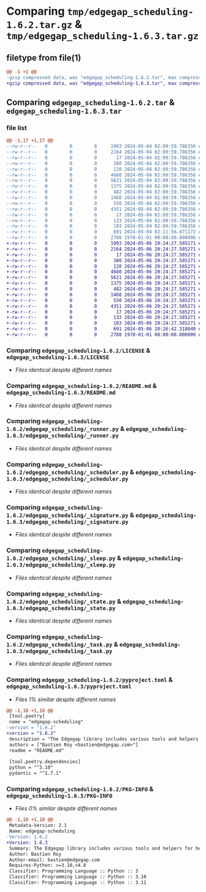 # Comparing `tmp/edgegap_scheduling-1.6.2.tar.gz` & `tmp/edgegap_scheduling-1.6.3.tar.gz`

## filetype from file(1)

```diff
@@ -1 +1 @@
-gzip compressed data, was "edgegap_scheduling-1.6.2.tar", max compression
+gzip compressed data, was "edgegap_scheduling-1.6.3.tar", max compression
```

## Comparing `edgegap_scheduling-1.6.2.tar` & `edgegap_scheduling-1.6.3.tar`

### file list

```diff
@@ -1,17 +1,17 @@
--rw-r--r--   0        0        0     1993 2024-05-04 02:09:59.786356 edgegap_scheduling-1.6.2/LICENSE
--rw-r--r--   0        0        0     2164 2024-05-04 02:09:59.786356 edgegap_scheduling-1.6.2/README.md
--rw-r--r--   0        0        0       17 2024-05-04 02:09:59.786356 edgegap_scheduling-1.6.2/edgegap_scheduling/BUILD
--rw-r--r--   0        0        0      380 2024-05-04 02:09:59.786356 edgegap_scheduling-1.6.2/edgegap_scheduling/__init__.py
--rw-r--r--   0        0        0      128 2024-05-04 02:09:59.786356 edgegap_scheduling-1.6.2/edgegap_scheduling/_depends.py
--rw-r--r--   0        0        0     4688 2024-05-04 02:09:59.786356 edgegap_scheduling-1.6.2/edgegap_scheduling/_runner.py
--rw-r--r--   0        0        0     5621 2024-05-04 02:09:59.786356 edgegap_scheduling-1.6.2/edgegap_scheduling/_scheduler.py
--rw-r--r--   0        0        0     1375 2024-05-04 02:09:59.786356 edgegap_scheduling-1.6.2/edgegap_scheduling/_signature.py
--rw-r--r--   0        0        0      482 2024-05-04 02:09:59.786356 edgegap_scheduling-1.6.2/edgegap_scheduling/_singleton.py
--rw-r--r--   0        0        0     1468 2024-05-04 02:09:59.786356 edgegap_scheduling-1.6.2/edgegap_scheduling/_sleep.py
--rw-r--r--   0        0        0      550 2024-05-04 02:09:59.786356 edgegap_scheduling-1.6.2/edgegap_scheduling/_state.py
--rw-r--r--   0        0        0     4351 2024-05-04 02:09:59.786356 edgegap_scheduling-1.6.2/edgegap_scheduling/_task.py
--rw-r--r--   0        0        0       17 2024-05-04 02:09:59.786356 edgegap_scheduling-1.6.2/edgegap_scheduling/errors/BUILD
--rw-r--r--   0        0        0      133 2024-05-04 02:09:59.786356 edgegap_scheduling-1.6.2/edgegap_scheduling/errors/__init__.py
--rw-r--r--   0        0        0      103 2024-05-04 02:09:59.786356 edgegap_scheduling-1.6.2/edgegap_scheduling/errors/_errors.py
--rw-r--r--   0        0        0      691 2024-05-04 02:11:56.871172 edgegap_scheduling-1.6.2/pyproject.toml
--rw-r--r--   0        0        0     2788 1970-01-01 00:00:00.000000 edgegap_scheduling-1.6.2/PKG-INFO
+-rw-r--r--   0        0        0     1993 2024-05-06 20:24:27.585271 edgegap_scheduling-1.6.3/LICENSE
+-rw-r--r--   0        0        0     2164 2024-05-06 20:24:27.585271 edgegap_scheduling-1.6.3/README.md
+-rw-r--r--   0        0        0       17 2024-05-06 20:24:27.585271 edgegap_scheduling-1.6.3/edgegap_scheduling/BUILD
+-rw-r--r--   0        0        0      380 2024-05-06 20:24:27.585271 edgegap_scheduling-1.6.3/edgegap_scheduling/__init__.py
+-rw-r--r--   0        0        0      128 2024-05-06 20:24:27.585271 edgegap_scheduling-1.6.3/edgegap_scheduling/_depends.py
+-rw-r--r--   0        0        0     4688 2024-05-06 20:24:27.585271 edgegap_scheduling-1.6.3/edgegap_scheduling/_runner.py
+-rw-r--r--   0        0        0     5621 2024-05-06 20:24:27.585271 edgegap_scheduling-1.6.3/edgegap_scheduling/_scheduler.py
+-rw-r--r--   0        0        0     1375 2024-05-06 20:24:27.585271 edgegap_scheduling-1.6.3/edgegap_scheduling/_signature.py
+-rw-r--r--   0        0        0      482 2024-05-06 20:24:27.585271 edgegap_scheduling-1.6.3/edgegap_scheduling/_singleton.py
+-rw-r--r--   0        0        0     1468 2024-05-06 20:24:27.585271 edgegap_scheduling-1.6.3/edgegap_scheduling/_sleep.py
+-rw-r--r--   0        0        0      550 2024-05-06 20:24:27.585271 edgegap_scheduling-1.6.3/edgegap_scheduling/_state.py
+-rw-r--r--   0        0        0     4351 2024-05-06 20:24:27.585271 edgegap_scheduling-1.6.3/edgegap_scheduling/_task.py
+-rw-r--r--   0        0        0       17 2024-05-06 20:24:27.585271 edgegap_scheduling-1.6.3/edgegap_scheduling/errors/BUILD
+-rw-r--r--   0        0        0      133 2024-05-06 20:24:27.585271 edgegap_scheduling-1.6.3/edgegap_scheduling/errors/__init__.py
+-rw-r--r--   0        0        0      103 2024-05-06 20:24:27.585271 edgegap_scheduling-1.6.3/edgegap_scheduling/errors/_errors.py
+-rw-r--r--   0        0        0      691 2024-05-06 20:26:42.318040 edgegap_scheduling-1.6.3/pyproject.toml
+-rw-r--r--   0        0        0     2788 1970-01-01 00:00:00.000000 edgegap_scheduling-1.6.3/PKG-INFO
```

### Comparing `edgegap_scheduling-1.6.2/LICENSE` & `edgegap_scheduling-1.6.3/LICENSE`

 * *Files identical despite different names*

### Comparing `edgegap_scheduling-1.6.2/README.md` & `edgegap_scheduling-1.6.3/README.md`

 * *Files identical despite different names*

### Comparing `edgegap_scheduling-1.6.2/edgegap_scheduling/_runner.py` & `edgegap_scheduling-1.6.3/edgegap_scheduling/_runner.py`

 * *Files identical despite different names*

### Comparing `edgegap_scheduling-1.6.2/edgegap_scheduling/_scheduler.py` & `edgegap_scheduling-1.6.3/edgegap_scheduling/_scheduler.py`

 * *Files identical despite different names*

### Comparing `edgegap_scheduling-1.6.2/edgegap_scheduling/_signature.py` & `edgegap_scheduling-1.6.3/edgegap_scheduling/_signature.py`

 * *Files identical despite different names*

### Comparing `edgegap_scheduling-1.6.2/edgegap_scheduling/_sleep.py` & `edgegap_scheduling-1.6.3/edgegap_scheduling/_sleep.py`

 * *Files identical despite different names*

### Comparing `edgegap_scheduling-1.6.2/edgegap_scheduling/_state.py` & `edgegap_scheduling-1.6.3/edgegap_scheduling/_state.py`

 * *Files identical despite different names*

### Comparing `edgegap_scheduling-1.6.2/edgegap_scheduling/_task.py` & `edgegap_scheduling-1.6.3/edgegap_scheduling/_task.py`

 * *Files identical despite different names*

### Comparing `edgegap_scheduling-1.6.2/pyproject.toml` & `edgegap_scheduling-1.6.3/pyproject.toml`

 * *Files 1% similar despite different names*

```diff
@@ -1,10 +1,10 @@
 [tool.poetry]
 name = "edgegap-scheduling"
-version = "1.6.2"
+version = "1.6.3"
 description = "The Edgegap library includes various tools and helpers for helping with Scheduling Task. It is designed for use within the Edgegap organization."
 authors = ["Bastien Roy <bastien@edgegap.com>"]
 readme = "README.md"
 
 [tool.poetry.dependencies]
 python = "^3.10"
 pydantic = "^2.7.1"
```

### Comparing `edgegap_scheduling-1.6.2/PKG-INFO` & `edgegap_scheduling-1.6.3/PKG-INFO`

 * *Files 0% similar despite different names*

```diff
@@ -1,10 +1,10 @@
 Metadata-Version: 2.1
 Name: edgegap-scheduling
-Version: 1.6.2
+Version: 1.6.3
 Summary: The Edgegap library includes various tools and helpers for helping with Scheduling Task. It is designed for use within the Edgegap organization.
 Author: Bastien Roy
 Author-email: bastien@edgegap.com
 Requires-Python: >=3.10,<4.0
 Classifier: Programming Language :: Python :: 3
 Classifier: Programming Language :: Python :: 3.10
 Classifier: Programming Language :: Python :: 3.11
```

